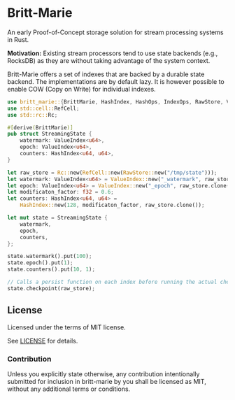 # Britt-Marie

An early Proof-of-Concept storage solution for stream processing systems in Rust.

**Motivation:** Existing stream processors tend to use state backends (e.g., RocksDB) as they are without
taking advantage of the system context.

Britt-Marie offers a set of indexes that are backed by a durable state backend. The
implementations are by default lazy. It is however possible to enable COW (Copy on Write) for individual
indexes.

```rust
use britt_marie::{BrittMarie, HashIndex, HashOps, IndexOps, RawStore, ValueIndex, ValueOps};
use std::cell::RefCell;
use std::rc::Rc;

#[derive(BrittMarie)]
pub struct StreamingState {
    watermark: ValueIndex<u64>,
    epoch: ValueIndex<u64>,
    counters: HashIndex<u64, u64>,
}

let raw_store = Rc::new(RefCell::new(RawStore::new("/tmp/state")));
let watermark: ValueIndex<u64> = ValueIndex::new("_watermark", raw_store.clone());
let epoch: ValueIndex<u64> = ValueIndex::new("_epoch", raw_store.clone());
let modificaton_factor: f32 = 0.6;
let counters: HashIndex<u64, u64> =
    HashIndex::new(128, modificaton_factor, raw_store.clone());

let mut state = StreamingState {
    watermark,
    epoch,
    counters,
};

state.watermark().put(100);
state.epoch().put(1);
state.counters().put(10, 1);

// Calls a persist function on each index before running the actual checkpoint
state.checkpoint(raw_store);
```

## License

Licensed under the terms of MIT license.

See [LICENSE](LICENSE) for details.

### Contribution

Unless you explicitly state otherwise, any contribution intentionally submitted for inclusion in britt-marie by you shall be licensed as MIT, without any additional terms or conditions.
